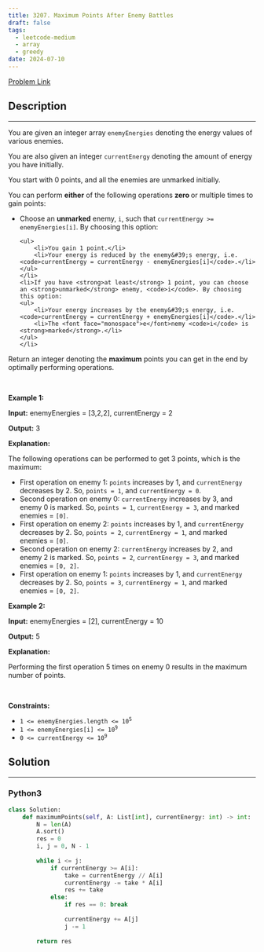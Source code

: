 ```yaml
---
title: 3207. Maximum Points After Enemy Battles
draft: false
tags: 
  - leetcode-medium
  - array
  - greedy
date: 2024-07-10
---
```


[Problem Link](https://leetcode.com/problems/maximum-points-after-enemy-battles/)

## Description

---
<p>You are given an integer array <code>enemyEnergies</code> denoting the energy values of various enemies.</p>

<p>You are also given an integer <code>currentEnergy</code> denoting the amount of energy you have initially.</p>

<p>You start with 0 points, and all the enemies are unmarked initially.</p>

<p>You can perform <strong>either</strong> of the following operations <strong>zero </strong>or multiple times to gain points:</p>

<ul>
	<li>Choose an <strong>unmarked</strong> enemy, <code>i</code>, such that <code>currentEnergy &gt;= enemyEnergies[i]</code>. By choosing this option:

	<ul>
		<li>You gain 1 point.</li>
		<li>Your energy is reduced by the enemy&#39;s energy, i.e. <code>currentEnergy = currentEnergy - enemyEnergies[i]</code>.</li>
	</ul>
	</li>
	<li>If you have <strong>at least</strong> 1 point, you can choose an <strong>unmarked</strong> enemy, <code>i</code>. By choosing this option:
	<ul>
		<li>Your energy increases by the enemy&#39;s energy, i.e. <code>currentEnergy = currentEnergy + enemyEnergies[i]</code>.</li>
		<li>The <font face="monospace">e</font>nemy <code>i</code> is <strong>marked</strong>.</li>
	</ul>
	</li>
</ul>

<p>Return an integer denoting the <strong>maximum</strong> points you can get in the end by optimally performing operations.</p>

<p>&nbsp;</p>
<p><strong class="example">Example 1:</strong></p>

<div class="example-block">
<p><strong>Input:</strong> <span class="example-io">enemyEnergies = [3,2,2], currentEnergy = 2</span></p>

<p><strong>Output:</strong> <span class="example-io">3</span></p>

<p><strong>Explanation:</strong></p>

<p>The following operations can be performed to get 3 points, which is the maximum:</p>

<ul>
	<li>First operation on enemy 1: <code>points</code> increases by 1, and <code>currentEnergy</code> decreases by 2. So, <code>points = 1</code>, and <code>currentEnergy = 0</code>.</li>
	<li>Second operation on enemy 0: <code>currentEnergy</code> increases by 3, and enemy 0 is marked. So, <code>points = 1</code>, <code>currentEnergy = 3</code>, and marked enemies = <code>[0]</code>.</li>
	<li>First operation on enemy 2: <code>points</code> increases by 1, and <code>currentEnergy</code> decreases by 2. So, <code>points = 2</code>, <code>currentEnergy = 1</code>, and marked enemies = <code>[0]</code>.</li>
	<li>Second operation on enemy 2: <code>currentEnergy</code> increases by 2, and enemy 2 is marked. So, <code>points = 2</code>, <code>currentEnergy = 3</code>, and marked enemies = <code>[0, 2]</code>.</li>
	<li>First operation on enemy 1: <code>points</code> increases by 1, and <code>currentEnergy</code> decreases by 2. So, <code>points = 3</code>, <code>currentEnergy = 1</code>, and marked enemies = <code>[0, 2]</code>.</li>
</ul>
</div>

<p><strong class="example">Example 2:</strong></p>

<div class="example-block">
<p><strong>Input:</strong> <span class="example-io">enemyEnergies = </span>[2]<span class="example-io">, currentEnergy = 10</span></p>

<p><strong>Output:</strong> <span class="example-io">5</span></p>

<p><strong>Explanation: </strong></p>

<p>Performing the first operation 5 times on enemy 0 results in the maximum number of points.</p>
</div>

<p>&nbsp;</p>
<p><strong>Constraints:</strong></p>

<ul>
	<li><code>1 &lt;= enemyEnergies.length &lt;= 10<sup>5</sup></code></li>
	<li><code>1 &lt;= enemyEnergies[i] &lt;= 10<sup>9</sup></code></li>
	<li><code>0 &lt;= currentEnergy &lt;= 10<sup>9</sup></code></li>
</ul>


## Solution

---
### Python3
``` py title='maximum-points-after-enemy-battles'
class Solution:
    def maximumPoints(self, A: List[int], currentEnergy: int) -> int:
        N = len(A)
        A.sort()
        res = 0
        i, j = 0, N - 1
        
        while i <= j:
            if currentEnergy >= A[i]:
                take = currentEnergy // A[i]
                currentEnergy -= take * A[i]
                res += take
            else:
                if res == 0: break
                
                currentEnergy += A[j]
                j -= 1
        
        return res
```

